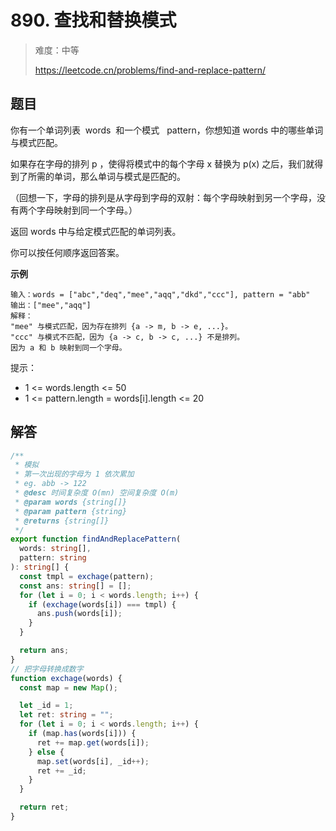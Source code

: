 # 890. 查找和替换模式

> 难度：中等
>
> https://leetcode.cn/problems/find-and-replace-pattern/

## 题目

你有一个单词列表  words  和一个模式   pattern，你想知道 words 中的哪些单词与模式匹配。

如果存在字母的排列 p ，使得将模式中的每个字母 x 替换为 p(x) 之后，我们就得到了所需的单词，那么单词与模式是匹配的。

（回想一下，字母的排列是从字母到字母的双射：每个字母映射到另一个字母，没有两个字母映射到同一个字母。）

返回 words 中与给定模式匹配的单词列表。

你可以按任何顺序返回答案。

**示例**

```
输入：words = ["abc","deq","mee","aqq","dkd","ccc"], pattern = "abb"
输出：["mee","aqq"]
解释：
"mee" 与模式匹配，因为存在排列 {a -> m, b -> e, ...}。
"ccc" 与模式不匹配，因为 {a -> c, b -> c, ...} 不是排列。
因为 a 和 b 映射到同一个字母。
```

提示：

- 1 <= words.length <= 50
- 1 <= pattern.length = words[i].length <= 20

## 解答

```typescript
/**
 * 模拟
 * 第一次出现的字母为 1 依次累加
 * eg. abb -> 122
 * @desc 时间复杂度 O(mn) 空间复杂度 O(m)
 * @param words {string[]}
 * @param pattern {string}
 * @returns {string[]}
 */
export function findAndReplacePattern(
  words: string[],
  pattern: string
): string[] {
  const tmpl = exchage(pattern);
  const ans: string[] = [];
  for (let i = 0; i < words.length; i++) {
    if (exchage(words[i]) === tmpl) {
      ans.push(words[i]);
    }
  }

  return ans;
}
// 把字母转换成数字
function exchage(words) {
  const map = new Map();

  let _id = 1;
  let ret: string = "";
  for (let i = 0; i < words.length; i++) {
    if (map.has(words[i])) {
      ret += map.get(words[i]);
    } else {
      map.set(words[i], _id++);
      ret += _id;
    }
  }

  return ret;
}
```
